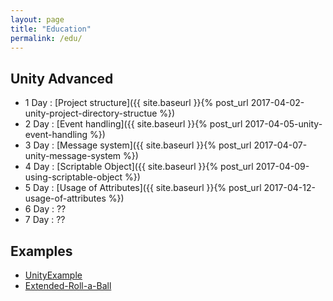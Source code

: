 ```yaml
---
layout: page
title: "Education"
permalink: /edu/
---
```


## Unity Advanced

<!-- Advanced function -->
- 1 Day : [Project structure]({{ site.baseurl }}{% post_url 2017-04-02-unity-project-directory-structue %})
- 2 Day : [Event handling]({{ site.baseurl }}{% post_url 2017-04-05-unity-event-handling %})
- 3 Day : [Message system]({{ site.baseurl }}{% post_url 2017-04-07-unity-message-system %})
- 4 Day : [Scriptable Object]({{ site.baseurl }}{% post_url 2017-04-09-using-scriptable-object %})
- 5 Day : [Usage of Attributes]({{ site.baseurl }}{% post_url 2017-04-12-usage-of-attributes %})
- 6 Day : ?? <!--[Unity Coroutine]-->
- 7 Day : ?? <!--[Garbage Collection]-->

## Examples

- [UnityExample](https://github.com/hrmrzizon/UnityExample)
- [Extended-Roll-a-Ball](https://github.com/hrmrzizon/Extended-Roll-a-Ball)

<!--

-1. 유니티 에디터 만들기 : 실제 에디터 제작 로드맵이 있어야함
0. low level Mesh, rig and animation, voxel game, editor
1. Coroutine, IEnumerator Pattern, Custom Yield Instruction

-->
